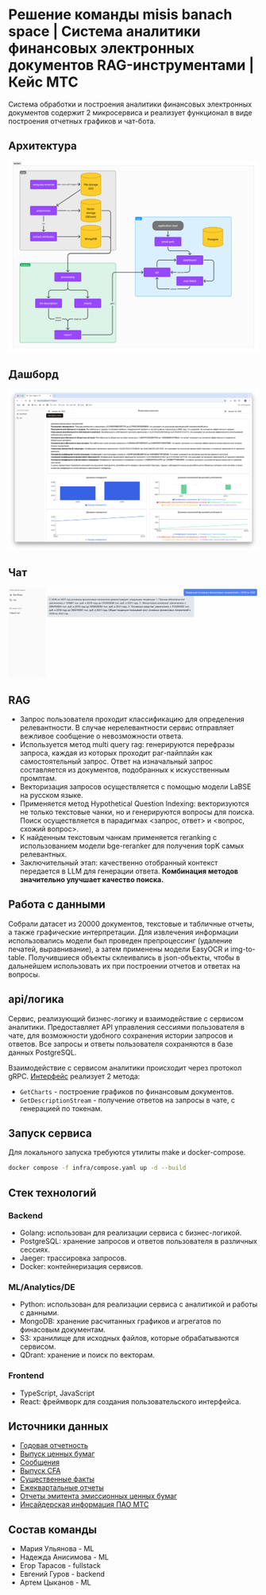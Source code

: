 # Решение команды misis banach space | Система аналитики финансовых электронных документов RAG-инструментами | Кейс МТС

Система обработки и построения аналитики финансовых электронных документов содержит 2 микросервиса и реализует функционал в виде построения отчетных графиков и чат-бота.

## Архитектура

![Архитектура](./images/architecture.png)

## Дашборд

![Дашборд](./images/dashboard.png)

## Чат

![Чат](./images/chat.png)

## RAG

- Запрос пользователя проходит классификацию для определения релевантности. В случае нерелевантности сервис отправляет вежливое сообщение о невозможности ответа.
- Используется метод multi query rag: генерируются перефразы запроса, каждая из которых проходит раг-пайплайн как самостоятельный запрос. Ответ на изначальный запрос составляется из документов, подобранных к искусственным промптам.
- Векторизация запросов осуществляется с помощью модели LaBSE на русском языке.
- Применяется метод Hypothetical Question Indexing: векторизуются не только текстовые чанки, но и генерируются вопросы для поиска. Поиск осуществляется в парадигмах <запрос, ответ> и <вопрос, схожий вопрос>.
- К найденным текстовым чанкам применяется reranking с использованием модели bge-reranker для получения topK самых релевантных.
- Заключительный этап: качественно отобранный контекст передается в LLM для генерации ответа.
**Комбинация методов значительно улучшает качество поиска.**

## Работа с данными

Собрали датасет из 20000 документов, текстовые и табличные отчеты, а также графические интерпретации.
Для извлечения информации использовались модели был проведен препроцессинг (удаление печатей, выравнивание), а затем применены модели EasyOCR и img-to-table.
Получившиеся объекты склеивались в json-объекты, чтобы в дальнейшем использовать их при построении отчетов и ответах на вопросы.

## api/логика

Сервис, реализующий бизнес-логику и взаимодействие с сервисом аналитики.
Предоставляет API управления сессиями пользователя в чате, для возможности удобного сохранения истории запросов и ответов.
Все запросы и ответы пользователя сохраняются в базе данных PostgreSQL.

Взаимодействие с сервисом аналитики происходит через протокол gRPC.
[Интерфейс](./proto/analytics/analytics.proto) реализует 2 метода:

- `GetCharts` - построение графиков по финансовым документов.
- `GetDescriptionStream` - получение ответов на запросы в чате, с генерацией по токенам.

## Запуск сервиса

Для локального запуска требуются утилиты make и docker-compose.

```bash
docker compose -f infra/compose.yaml up -d --build  
```

## Стек технологий

### Backend

- Golang: использован для реализации сервиса с бизнес-логикой.
- PostgreSQL: хранение запросов и ответов пользователя в различных сессиях.
- Jaeger: трассировка запросов.
- Docker: контейнеризация сервисов.

### ML/Analytics/DE

- Python: использован для реализации сервиса с аналитикой и работы с данными.
- MongoDB: хранение расчитанных графиков и агрегатов по финасовым документам.
- S3: хранилище для исходных файлов, которые обрабатываются сервисом.
- QDrant: хранение и поиск по векторам.

### Frontend

- TypeScript, JavaScript
- React: фреймворк для создания пользовательского интерфейса.

## Источники данных

- [Годовая отчетность](https://moskva.mts.ru/about/investoram-i-akcioneram/korporativnoe-upravlenie/raskritie-informacii/godovaya-otchetnost)
- [Выпуск ценных бумаг](https://moskva.mts.ru/about/investoram-i-akcioneram/korporativnoe-upravlenie/raskritie-informacii/vipusk-cennih-bumag)
- [Сообщения](https://moskva.mts.ru/about/investoram-i-akcioneram/korporativnoe-upravlenie/raskritie-informacii/soobshheniya)
- [Выпуск CFA](https://moskva.mts.ru/about/investoram-i-akcioneram/korporativnoe-upravlenie/raskritie-informacii/vypusk-cfa)
- [Существенные факты](https://moskva.mts.ru/about/investoram-i-akcioneram/korporativnoe-upravlenie/raskritie-informacii/sushhestvennie-fakti)
- [Ежеквартальные отчеты](https://moskva.mts.ru/about/investoram-i-akcioneram/korporativnoe-upravlenie/raskritie-informacii/ezhekvartalnie-otcheti)
- [Отчеты эмитента эмиссионных ценных бумаг](https://moskva.mts.ru/about/investoram-i-akcioneram/korporativnoe-upravlenie/raskritie-informacii/otchety-emitenta-emissionnyh-cennyh-bumag)
- [Инсайдерская информация ПАО МТС](https://moskva.mts.ru/about/investoram-i-akcioneram/korporativnoe-upravlenie/raskritie-informacii/insajderskaya-informacii-pao-mts)

## Состав команды

- Мария Ульянова - ML
- Надежда Анисимова - ML
- Егор Тарасов - fullstack
- Евгений Гуров - backend
- Артем Цыканов - ML
